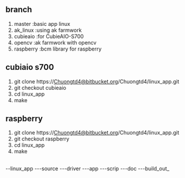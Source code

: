 ## branch
1. master    :basic app linux
2. ak_linux  :using ak farmwork
3. cubieaio  :for CubieAIO-S700
4. opencv    :ak farmwork with opencv
5. raspberry :bcm  library for raspberry

## cubiaio s700
1. git clone https://Chuongtd4@bitbucket.org/Chuongtd4/linux_app.git
2. git checkout cubieaio 
3. cd linux_app
4. make 
## raspberry
1. git clone https://Chuongtd4@bitbucket.org/Chuongtd4/linux_app.git
2. git checkout raspberry
3. cd linux_app
4. make 
## 
 --linux_app 
   ---source
   	  ---driver
	  ---app
   ---scrip
   ---doc
   ---build_out_
   

 

